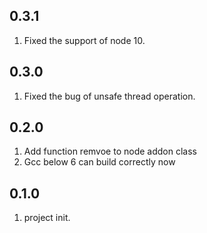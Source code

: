 ## 0.3.1

1. Fixed the support of node 10.

## 0.3.0

1. Fixed the bug of unsafe thread operation.

## 0.2.0

1. Add function remvoe to node addon class
2. Gcc below 6 can build correctly now

## 0.1.0

1. project init.